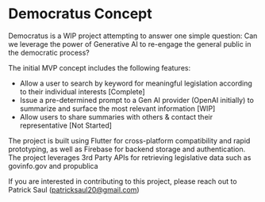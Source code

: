 # Democratus Concept

Democratus is a WIP project attempting to answer one simple question: Can we leverage the power of Generative AI to re-engage the general public in the democratic process?

The initial MVP concept includes the following features:
 - Allow a user to search by keyword for meaningful legislation according to their individual interests [Complete]
 - Issue a pre-determined prompt to a Gen AI provider (OpenAI initially) to summarize and surface the most relevant information [WIP]
 - Allow users to share summaries with others & contact their representative [Not Started]

The project is built using Flutter for cross-platform compatibility and rapid prototyping, as well as Firebase for backend storage and authentication.
The project leverages 3rd Party APIs for retrieving legislative data such as govinfo.gov and propublica

If you are interested in contributing to this project, please reach out to Patrick Saul (patricksaul20@gmail.com)
